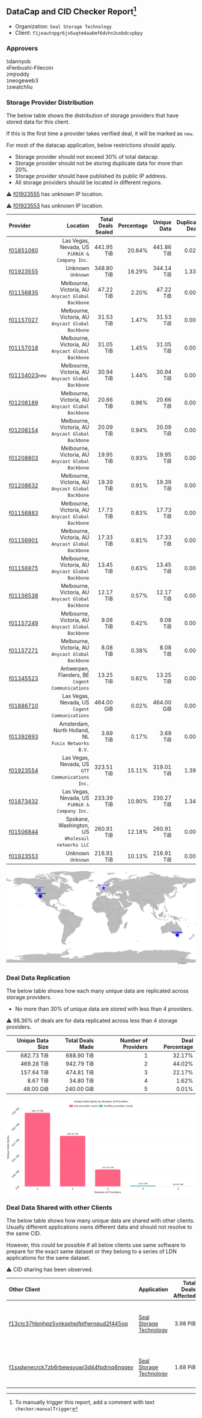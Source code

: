 ## DataCap and CID Checker Report[^1]
 - Organization: `Seal Storage Technology`
 - Client: `f1jeautnpgr6js6uqtm4aa6mf6dvhn3unbdcvpbpy`
### Approvers
`5`dannyob<br/>`4`Fenbushi-Filecoin<br/>`2`mjroddy<br/>`1`neogeweb3<br/>`1`swatchliu

### Storage Provider Distribution
The below table shows the distribution of storage providers that have stored data for this client.

If this is the first time a provider takes verified deal, it will be marked as `new`.

For most of the datacap application, below restrictions should apply.
 - Storage provider should not exceed 30% of total datacap.
 - Storage provider should not be storing duplicate data for more than 20%.
 - Storage provider should have published its public IP address.
 - All storage providers should be located in different regions.

⚠️ [f01923555](https://filfox.info/en/address/f01923555) has unknown IP location.

⚠️ [f01923553](https://filfox.info/en/address/f01923553) has unknown IP location.

| Provider                                                    |                                               Location | Total Deals Sealed | Percentage | Unique Data | Duplicate Deals |
| :---------------------------------------------------------- | -----------------------------------------------------: | -----------------: | ---------: | ----------: | --------------: |
| [f01851060](https://filfox.info/en/address/f01851060)       |      Las Vegas, Nevada, US<br/>`PiKNiK & Company Inc.` |         441.95 TiB |     20.64% |  441.86 TiB |           0.02% |
| [f01923555](https://filfox.info/en/address/f01923555)       |                                  Unknown<br/>`Unknown` |         348.80 TiB |     16.29% |  344.14 TiB |           1.33% |
| [f01156835](https://filfox.info/en/address/f01156835)       |  Melbourne, Victoria, AU<br/>`Anycast Global Backbone` |          47.22 TiB |      2.20% |   47.22 TiB |           0.00% |
| [f01157027](https://filfox.info/en/address/f01157027)       |  Melbourne, Victoria, AU<br/>`Anycast Global Backbone` |          31.53 TiB |      1.47% |   31.53 TiB |           0.00% |
| [f01157018](https://filfox.info/en/address/f01157018)       |  Melbourne, Victoria, AU<br/>`Anycast Global Backbone` |          31.05 TiB |      1.45% |   31.05 TiB |           0.00% |
| [f01154023](https://filfox.info/en/address/f01154023)`new`  |  Melbourne, Victoria, AU<br/>`Anycast Global Backbone` |          30.94 TiB |      1.44% |   30.94 TiB |           0.00% |
| [f01208189](https://filfox.info/en/address/f01208189)       |  Melbourne, Victoria, AU<br/>`Anycast Global Backbone` |          20.66 TiB |      0.96% |   20.66 TiB |           0.00% |
| [f01208154](https://filfox.info/en/address/f01208154)       |  Melbourne, Victoria, AU<br/>`Anycast Global Backbone` |          20.09 TiB |      0.94% |   20.09 TiB |           0.00% |
| [f01208803](https://filfox.info/en/address/f01208803)       |  Melbourne, Victoria, AU<br/>`Anycast Global Backbone` |          19.95 TiB |      0.93% |   19.95 TiB |           0.00% |
| [f01208632](https://filfox.info/en/address/f01208632)       |  Melbourne, Victoria, AU<br/>`Anycast Global Backbone` |          19.39 TiB |      0.91% |   19.39 TiB |           0.00% |
| [f01156883](https://filfox.info/en/address/f01156883)       |  Melbourne, Victoria, AU<br/>`Anycast Global Backbone` |          17.73 TiB |      0.83% |   17.73 TiB |           0.00% |
| [f01156901](https://filfox.info/en/address/f01156901)       |  Melbourne, Victoria, AU<br/>`Anycast Global Backbone` |          17.33 TiB |      0.81% |   17.33 TiB |           0.00% |
| [f01156975](https://filfox.info/en/address/f01156975)       |  Melbourne, Victoria, AU<br/>`Anycast Global Backbone` |          13.45 TiB |      0.63% |   13.45 TiB |           0.00% |
| [f01156538](https://filfox.info/en/address/f01156538)       |  Melbourne, Victoria, AU<br/>`Anycast Global Backbone` |          12.17 TiB |      0.57% |   12.17 TiB |           0.00% |
| [f01157249](https://filfox.info/en/address/f01157249)       |  Melbourne, Victoria, AU<br/>`Anycast Global Backbone` |           9.08 TiB |      0.42% |    9.08 TiB |           0.00% |
| [f01157271](https://filfox.info/en/address/f01157271)       |  Melbourne, Victoria, AU<br/>`Anycast Global Backbone` |           8.08 TiB |      0.38% |    8.08 TiB |           0.00% |
| [f01345523](https://filfox.info/en/address/f01345523)       |    Antwerpen, Flanders, BE<br/>`Cogent Communications` |          13.25 TiB |      0.62% |   13.25 TiB |           0.00% |
| [f01886710](https://filfox.info/en/address/f01886710)       |      Las Vegas, Nevada, US<br/>`Cogent Communications` |         464.00 GiB |      0.02% |  464.00 GiB |           0.00% |
| [f01392893](https://filfox.info/en/address/f01392893)       | Amsterdam, North Holland, NL<br/>`Fusix Networks B.V.` |           3.69 TiB |      0.17% |    3.69 TiB |           0.00% |
| [f01923554](https://filfox.info/en/address/f01923554)       |    Las Vegas, Nevada, US<br/>`GTT Communications Inc.` |         323.51 TiB |     15.11% |  319.01 TiB |           1.39% |
| [f01873432](https://filfox.info/en/address/f01873432)       |      Las Vegas, Nevada, US<br/>`PiKNiK & Company Inc.` |         233.39 TiB |     10.90% |  230.27 TiB |           1.34% |
| [f01506844](https://filfox.info/en/address/f01506844)       |   Spokane, Washington, US<br/>`Wholesail networks LLC` |         260.91 TiB |     12.18% |  260.91 TiB |           0.00% |
| [f01923553](https://filfox.info/en/address/f01923553)       |                                  Unknown<br/>`Unknown` |         216.91 TiB |     10.13% |  216.91 TiB |           0.00% |

![Provider Distribution](https://raw.githubusercontent.com/data-preservation-programs/filplus-checker-assets/main/filecoin-project/filecoin-plus-large-datasets/issues/955/1675796907762.png)
### Deal Data Replication
The below table shows how each many unique data are replicated across storage providers.
- No more than 30% of unique data are stored with less than 4 providers.

⚠️ 98.36% of deals are for data replicated across less than 4 storage providers.

| Unique Data Size | Total Deals Made | Number of Providers | Deal Percentage |
| ---------------: | ---------------: | ------------------: | --------------: |
|       682.73 TiB |       688.90 TiB |                   1 |          32.17% |
|       469.28 TiB |       942.79 TiB |                   2 |          44.02% |
|       157.64 TiB |       474.81 TiB |                   3 |          22.17% |
|         8.67 TiB |        34.80 TiB |                   4 |           1.62% |
|        48.00 GiB |       240.00 GiB |                   5 |           0.01% |

![Replication Distribution](https://raw.githubusercontent.com/data-preservation-programs/filplus-checker-assets/main/filecoin-project/filecoin-plus-large-datasets/issues/955/1675796908416.png)
### Deal Data Shared with other Clients
The below table shows how many unique data are shared with other clients.
Usually different applications owns different data and should not resolve to the same CID.

However, this could be possible if all below clients use same software to prepare for the exact same dataset or they belong to a series of LDN applications for the same dataset.

⚠️ CID sharing has been observed.

| Other Client                                                                                                          | Application                                                                                            | Total Deals Affected | Unique CIDs | Approvers                                                                                          |
| :-------------------------------------------------------------------------------------------------------------------- | :----------------------------------------------------------------------------------------------------- | -------------------: | ----------: | :------------------------------------------------------------------------------------------------- |
| [f13ctc37hbnjhpz5vnksphpjfptfwrnqud2f445oq](https://filfox.info/en/address/f13ctc37hbnjhpz5vnksphpjfptfwrnqud2f445oq) | [Seal Storage Technology](https://github.com/filecoin-project/filecoin-plus-large-datasets/issues/326) |             3.98 PiB |      53,721 | `6`dannyob<br/>`5`Fenbushi-Filecoin<br/>`5`MegTei<br/>`1`mjroddy<br/>`1`neogeweb3<br/>`2`swatchliu |
| [f1sxdwnecrck7zb6rbewsyuwi3d44fpdrnq6ngqey](https://filfox.info/en/address/f1sxdwnecrck7zb6rbewsyuwi3d44fpdrnq6ngqey) | [Seal Storage Technology](https://github.com/filecoin-project/filecoin-plus-large-datasets/issues/327) |             1.68 PiB |      33,296 | `4`dannyob<br/>`3`Fenbushi-Filecoin<br/>`3`MegTei<br/>`2`neogeweb3<br/>`1`swatchliu                |

[^1]: To manually trigger this report, add a comment with text `checker:manualTrigger`
